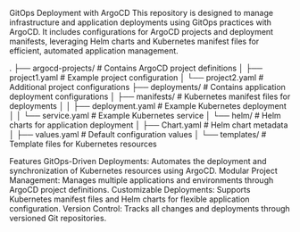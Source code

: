 GitOps Deployment with ArgoCD
This repository is designed to manage infrastructure and application deployments using GitOps practices with ArgoCD. It includes configurations for ArgoCD projects and deployment manifests, leveraging Helm charts and Kubernetes manifest files for efficient, automated application management.

.
├── argocd-projects/        # Contains ArgoCD project definitions
│   ├── project1.yaml       # Example project configuration
│   └── project2.yaml       # Additional project configurations
├── deployments/            # Contains application deployment configurations
│   ├── manifests/          # Kubernetes manifest files for deployments
│   │   ├── deployment.yaml # Example Kubernetes deployment
│   │   └── service.yaml    # Example Kubernetes service
│   └── helm/               # Helm charts for application deployment
│       ├── Chart.yaml      # Helm chart metadata
│       ├── values.yaml     # Default configuration values
│       └── templates/      # Template files for Kubernetes resources



Features
GitOps-Driven Deployments:
Automates the deployment and synchronization of Kubernetes resources using ArgoCD.
Modular Project Management:
Manages multiple applications and environments through ArgoCD project definitions.
Customizable Deployments:
Supports Kubernetes manifest files and Helm charts for flexible application configuration.
Version Control:
Tracks all changes and deployments through versioned Git repositories.